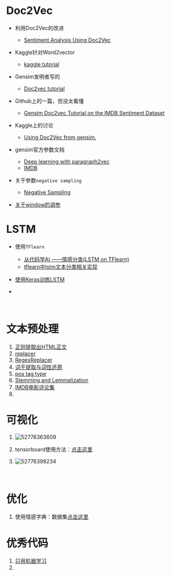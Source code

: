 



​

# Doc2Vec

- 利用Doc2Vec的改进

  - [Sentiment Analysis Using Doc2Vec](http://linanqiu.github.io/2015/10/07/word2vec-sentiment/)
- Kaggle针对Word2vector

  - [kaggle tutorial](https://www.kaggle.com/c/word2vec-nlp-tutorial#part-2-word-vectors)
- Gensim发明者写的

  - [Doc2vec tutorial](https://rare-technologies.com/doc2vec-tutorial)
- Github上的一篇，但没太看懂

  - [Gensim Doc2vec Tutorial on the IMDB Sentiment Dataset](https://github.com/RaRe-Technologies/gensim/blob/develop/docs/notebooks/doc2vec-IMDB.ipynb)
- Kaggle上的讨论

  - [Using Doc2Vec from gensim.](https://www.kaggle.com/c/word2vec-nlp-tutorial/discussion/12287)
- gensim官方参数文档

  - [Deep learning with paragraph2vec](https://radimrehurek.com/gensim/models/doc2vec.html)
  - [IMDB](https://github.com/RaRe-Technologies/gensim/blob/develop/docs/notebooks/doc2vec-IMDB.ipynb)
- 关于参数`negative sampling`

  - [Negative Sampling](http://mccormickml.com/2017/01/11/word2vec-tutorial-part-2-negative-sampling/)
- [关于window的调参](https://stackoverflow.com/questions/22272370/word2vec-effect-of-window-size-used)


# LSTM

- 使用`TFlearn`

  - [从代码学AI ——情感分类(LSTM on TFlearn)](https://blog.csdn.net/hitxueliang/article/details/77550819?locationNum=5&fps=1)
  - [tflearn中lstm文本分类相关实现](https://blog.csdn.net/luoyexuge/article/details/78243107)

- [使用Keras训练LSTM](https://github.com/danielmachinelearning/Doc2Vec_CNN_RNN)

- ​

  ​



# 文本预处理

1. [正则提取出HTML正文](https://blog.csdn.net/pingzi1990/article/details/41698331)
2. [replacer](https://github.com/PacktPublishing/Natural-Language-Processing-Python-and-NLTK/blob/master/Module%203/__pycache__/replacers.py)
3. [RegexReplacer](https://groups.google.com/forum/#!topic/nltk-users/BVelLz2UNww)
4. [词干提取与词性还原](https://blog.csdn.net/march_on/article/details/8935462)
5. [pos tag type](https://stackoverflow.com/questions/15388831/what-are-all-possible-pos-tags-of-nltk?utm_medium=organic&utm_source=google_rich_qa&utm_campaign=google_rich_qa)
6. [Stemming and Lemmatization](https://www.jianshu.com/p/22be6550c18b)
7. [IMDB电影评论集](http://ai.stanford.edu/~amaas/data/sentiment/)
8. ​





# 可视化

1. ![52776363609](http://wx3.sinaimg.cn/mw690/0060lm7Tly1frupr6lqnej31gm0ptjwg.jpg)
2. tensorboard使用方法：[点击这里](https://zhuanlan.zhihu.com/p/33786815)
3. ![52776398234](http://wx1.sinaimg.cn/mw690/0060lm7Tly1frupx4my6hj30ox0m5mzj.jpg)

   ​

# 优化

1. 使用情感字典：数据集[点击这里](https://www.cs.uic.edu/~liub/FBS/sentiment-analysis.html#lexicon)

# 优秀代码

1. [只用机器学习](http://nbviewer.jupyter.org/github/jmsteinw/Notebooks/blob/master/NLP_Movies.ipynb)
2. ​

